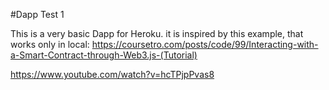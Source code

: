 #Dapp Test 1

This is a very basic Dapp for Heroku. it is inspired by this example, that works only in local: https://coursetro.com/posts/code/99/Interacting-with-a-Smart-Contract-through-Web3.js-(Tutorial)

https://www.youtube.com/watch?v=hcTPjpPvas8


